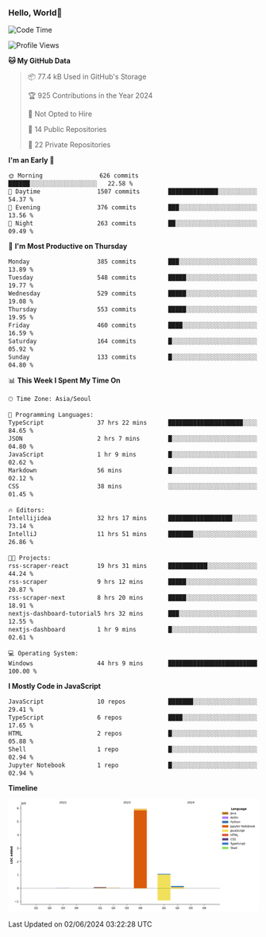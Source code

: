 
### Hello, World🐤

<!--START_SECTION:waka-->
![Code Time](http://img.shields.io/badge/Code%20Time-385%20hrs%2048%20mins-blue)

![Profile Views](http://img.shields.io/badge/Profile%20Views-111-blue)

**🐱 My GitHub Data** 

> 📦 77.4 kB Used in GitHub's Storage 
 > 
> 🏆 925 Contributions in the Year 2024
 > 
> 🚫 Not Opted to Hire
 > 
> 📜 14 Public Repositories 
 > 
> 🔑 22 Private Repositories 
 > 
**I'm an Early 🐤** 

```text
🌞 Morning                626 commits         ██████░░░░░░░░░░░░░░░░░░░   22.58 % 
🌆 Daytime                1507 commits        ██████████████░░░░░░░░░░░   54.37 % 
🌃 Evening                376 commits         ███░░░░░░░░░░░░░░░░░░░░░░   13.56 % 
🌙 Night                  263 commits         ██░░░░░░░░░░░░░░░░░░░░░░░   09.49 % 
```
📅 **I'm Most Productive on Thursday** 

```text
Monday                   385 commits         ███░░░░░░░░░░░░░░░░░░░░░░   13.89 % 
Tuesday                  548 commits         █████░░░░░░░░░░░░░░░░░░░░   19.77 % 
Wednesday                529 commits         █████░░░░░░░░░░░░░░░░░░░░   19.08 % 
Thursday                 553 commits         █████░░░░░░░░░░░░░░░░░░░░   19.95 % 
Friday                   460 commits         ████░░░░░░░░░░░░░░░░░░░░░   16.59 % 
Saturday                 164 commits         █░░░░░░░░░░░░░░░░░░░░░░░░   05.92 % 
Sunday                   133 commits         █░░░░░░░░░░░░░░░░░░░░░░░░   04.80 % 
```


📊 **This Week I Spent My Time On** 

```text
🕑︎ Time Zone: Asia/Seoul

💬 Programming Languages: 
TypeScript               37 hrs 22 mins      █████████████████████░░░░   84.65 % 
JSON                     2 hrs 7 mins        █░░░░░░░░░░░░░░░░░░░░░░░░   04.80 % 
JavaScript               1 hr 9 mins         █░░░░░░░░░░░░░░░░░░░░░░░░   02.62 % 
Markdown                 56 mins             █░░░░░░░░░░░░░░░░░░░░░░░░   02.12 % 
CSS                      38 mins             ░░░░░░░░░░░░░░░░░░░░░░░░░   01.45 % 

🔥 Editors: 
Intellijidea             32 hrs 17 mins      ██████████████████░░░░░░░   73.14 % 
IntelliJ                 11 hrs 51 mins      ███████░░░░░░░░░░░░░░░░░░   26.86 % 

🐱‍💻 Projects: 
rss-scraper-react        19 hrs 31 mins      ███████████░░░░░░░░░░░░░░   44.24 % 
rss-scraper              9 hrs 12 mins       █████░░░░░░░░░░░░░░░░░░░░   20.87 % 
rss-scraper-next         8 hrs 20 mins       █████░░░░░░░░░░░░░░░░░░░░   18.91 % 
nextjs-dashboard-tutorial5 hrs 32 mins       ███░░░░░░░░░░░░░░░░░░░░░░   12.55 % 
nextjs-dashboard         1 hr 9 mins         █░░░░░░░░░░░░░░░░░░░░░░░░   02.61 % 

💻 Operating System: 
Windows                  44 hrs 9 mins       █████████████████████████   100.00 % 
```

**I Mostly Code in JavaScript** 

```text
JavaScript               10 repos            ███████░░░░░░░░░░░░░░░░░░   29.41 % 
TypeScript               6 repos             ████░░░░░░░░░░░░░░░░░░░░░   17.65 % 
HTML                     2 repos             █░░░░░░░░░░░░░░░░░░░░░░░░   05.88 % 
Shell                    1 repo              █░░░░░░░░░░░░░░░░░░░░░░░░   02.94 % 
Jupyter Notebook         1 repo              █░░░░░░░░░░░░░░░░░░░░░░░░   02.94 % 
```



**Timeline**

![Lines of Code chart](https://raw.githubusercontent.com/jilpoom/jilpoom/main/assets/bar_graph.png)


 Last Updated on 02/06/2024 03:22:28 UTC
<!--END_SECTION:waka-->
